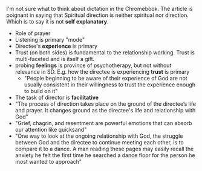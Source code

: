 I'm not sure what to think about dictation in the Chromebook. The article is poignant in saying that Spiritual direction is neither spiritual nor direction. Which is to say it is not **self explanatory**.

- Role of prayer
- Listening is primary "mode"
- Directee's **experience** is primary
- Trust (on both sides) is fundamental to the relationship working. Trust is multi-faceted and is itself a gift.
- probing **feelings** is province of psychotherapy, but not without relevance in SD. E.g. how the directee is experiencing **trust** is primary 
	- "People beginning to be aware of their experience of God are not usually consistent in their willingness to trust the experience enough to build on it"
- The task of director is **facilitative**
- "The process of direction takes place on the ground of the directee’s life and prayer. It changes ground as the directee's life and relationship with God"
- "Grief, chagrin, and resentment are powerful emotions that can absorb our attention like quicksand"
- "One way to look at the ongoing relationship with God, the struggle between God and the directee to continue meeting each other, is to compare it to a dance. A man reading these pages may easily recall the anxiety he felt the first time he searched a dance floor for the person he most wanted to approach"